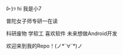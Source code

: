 
<!--
**hishark/hishark** is a ✨ _special_ ✨ repository because its `README.md` (this file) appears on your GitHub profile.

Here are some ideas to get you started:

- 🔭 I’m currently working on ...
- 🌱 I’m currently learning ...
- 👯 I’m looking to collaborate on ...
- 🤔 I’m looking for help with ...
- 💬 Ask me about ...
- 📫 How to reach me: ...
- 😄 Pronouns: ...
- ⚡ Fun fact: ...

-->

ᐕ)୨ hi 我是小7

普陀女子师专研一在读

科研废物 学软工 喜欢软件 未来想做Android开发

欢迎来到我的Repo！(ノ\*\`∀´\*)ノ
